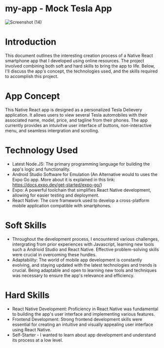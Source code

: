 # my-app - Mock Tesla App

![Screenshot (14)](https://github.com/LarryGreen-alt/my-app-Repo/assets/78444835/76869c8f-f5ea-4b56-b8f2-4168ee18d454)


# Introduction
This document outlines the interesting creation process of a Native React smartphone app that I developed using online resources. The project involved combining both soft and hard skills to bring the app to life. Below, I'll discuss the app's concept, the technologies used, and the skills required to accomplish this project.

# App Concept
This Native React app is designed as a personalized Tesla Delievery application. It allows users to view several Tesla automobiles with their associated name, model, price, and tagline from their phones. The app currently provides an intuivitve user interface of buttons, non-interactive menu, and seamless intergration and scrolling.

# Technology Used
- Latest Node.JS: The primary programming language for building the app's logic and functionality.
- Android Studio Software for Emulation (An Alternative would to uses the Expo Go app. More about it is explained in this link: https://docs.expo.dev/get-started/expo-go/)
- Expo:  A powerful toolchain that simplifies React Native development, allowing for easier testing and deployment.
- React Native: The core framework used to develop a cross-platform mobile application compatible with smartphones.

# Soft Skills
- Throughout the development process, I encountered various challenges, intergrating from prior experiences with Javascript, learning new tools such a Andrioid Studio and React Native. Effective problem-solving skills were crucial in overcoming these hurdles.
- Adaptability: The world of mobile app development is constantly evolving, and staying updated with the latest technologies and trends is crucial. Being adaptable and open to learning new tools and techniques was necessary to ensure the app's relevance and efficiency.

# Hard Skills
- React Native Development: Proficiency in React Native was fundamental to building the app's user interface and implementing various features.
- Frontend Development: Strong frontend development skills were essential for creating an intuitive and visually appealing user interface using React Native.
- Self-Starter - I wanted to learn about app development and understand its process at a low level. 

